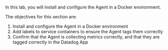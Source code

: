 In this lab, you will install and configure the Agent in a Docker environment.

The objectives for this section are:

1. Install and configure the Agent in a Docker environment
2. Add labels to service containers to ensure the Agent tags them correctly
3. Confirm that the Agent is collecting metrics correctly, and that they are tagged correctly in the Datadog App
